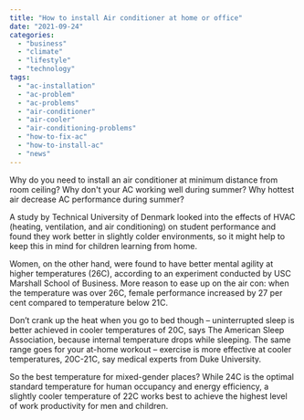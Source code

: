 ```yaml
---
title: "How to install Air conditioner at home or office"
date: "2021-09-24"
categories: 
  - "business"
  - "climate"
  - "lifestyle"
  - "technology"
tags: 
  - "ac-installation"
  - "ac-problem"
  - "ac-problems"
  - "air-conditioner"
  - "air-cooler"
  - "air-conditioning-problems"
  - "how-to-fix-ac"
  - "how-to-install-ac"
  - "news"
---
```


Why do you need to install an air conditioner at minimum distance from room ceiling? Why don't your AC working well during summer? Why hottest air decrease AC performance during summer?

A study by Technical University of Denmark looked into the effects of HVAC (heating, ventilation, and air conditioning) on student performance and found they work better in slightly colder environments, so it might help to keep this in mind for children learning from home.

Women, on the other hand, were found to have better mental agility at higher temperatures (26C), according to an experiment conducted by USC Marshall School of Business. More reason to ease up on the air con: when the temperature was over 26C, female performance increased by 27 per cent compared to temperature below 21C.

Don’t crank up the heat when you go to bed though – uninterrupted sleep is better achieved in cooler temperatures of 20C, says The American Sleep Association, because internal temperature drops while sleeping. The same range goes for your at-home workout – exercise is more effective at cooler temperatures, 20C-21C, say medical experts from Duke University.

So the best temperature for mixed-gender places? While 24C is the optimal standard temperature for human occupancy and energy efficiency, a slightly cooler temperature of 22C works best to achieve the highest level of work productivity for men and children.
